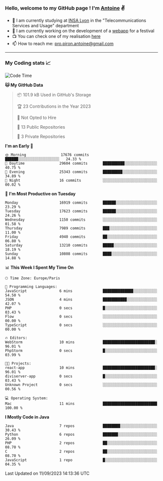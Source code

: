 ### Hello, welcome to my GitHub page ! I'm [Antoine](https://github.com/AntoinePiron) ✌️

- 🌱 I am currently studying at [INSA Lyon](https://www.insa-lyon.fr) in the "Telecommunications Services and Usage" department
- 🔭 I am currently working on the development of a [webapp](https://github.com/24HeuresINSA/Overbookd) for a festival
- 📺 You can check one of my realisation [here](https://astustc.fr)
- 📫 How to reach me: [pro.piron.antoine@gmail.com](mailto:pro.piron.antoine@gmail.com)

---

### My Coding stats 📈
<!--START_SECTION:waka-->
![Code Time](http://img.shields.io/badge/Code%20Time-184%20hrs%2044%20mins-blue)

**🐱 My GitHub Data** 

> 📦 101.9 kB Used in GitHub's Storage 
 > 
> 🏆 23 Contributions in the Year 2023
 > 
> 🚫 Not Opted to Hire
 > 
> 📜 13 Public Repositories 
 > 
> 🔑 3 Private Repositories 
 > 
**I'm an Early 🐤** 

```text
🌞 Morning                17676 commits       ██████░░░░░░░░░░░░░░░░░░░   24.33 % 
🌆 Daytime                29604 commits       ██████████░░░░░░░░░░░░░░░   40.75 % 
🌃 Evening                25343 commits       █████████░░░░░░░░░░░░░░░░   34.89 % 
🌙 Night                  16 commits          ░░░░░░░░░░░░░░░░░░░░░░░░░   00.02 % 
```
📅 **I'm Most Productive on Tuesday** 

```text
Monday                   16919 commits       ██████░░░░░░░░░░░░░░░░░░░   23.29 % 
Tuesday                  17623 commits       ██████░░░░░░░░░░░░░░░░░░░   24.26 % 
Wednesday                1150 commits        ░░░░░░░░░░░░░░░░░░░░░░░░░   01.58 % 
Thursday                 7989 commits        ███░░░░░░░░░░░░░░░░░░░░░░   11.00 % 
Friday                   4940 commits        ██░░░░░░░░░░░░░░░░░░░░░░░   06.80 % 
Saturday                 13210 commits       █████░░░░░░░░░░░░░░░░░░░░   18.19 % 
Sunday                   10808 commits       ████░░░░░░░░░░░░░░░░░░░░░   14.88 % 
```


📊 **This Week I Spent My Time On** 

```text
🕑︎ Time Zone: Europe/Paris

💬 Programming Languages: 
JavaScript               6 mins              ██████████████░░░░░░░░░░░   54.50 % 
JSON                     4 mins              ███████████░░░░░░░░░░░░░░   42.07 % 
PHP                      0 secs              █░░░░░░░░░░░░░░░░░░░░░░░░   03.43 % 
Flow                     0 secs              ░░░░░░░░░░░░░░░░░░░░░░░░░   00.00 % 
TypeScript               0 secs              ░░░░░░░░░░░░░░░░░░░░░░░░░   00.00 % 

🔥 Editors: 
WebStorm                 10 mins             ████████████████████████░   96.01 % 
PhpStorm                 0 secs              █░░░░░░░░░░░░░░░░░░░░░░░░   03.99 % 

🐱‍💻 Projects: 
react-app                10 mins             ████████████████████████░   96.01 % 
diviserver-app           0 secs              █░░░░░░░░░░░░░░░░░░░░░░░░   03.43 % 
Unknown Project          0 secs              ░░░░░░░░░░░░░░░░░░░░░░░░░   00.56 % 

💻 Operating System: 
Mac                      11 mins             █████████████████████████   100.00 % 
```

**I Mostly Code in Java** 

```text
Java                     7 repos             ████████░░░░░░░░░░░░░░░░░   30.43 % 
Python                   6 repos             ███████░░░░░░░░░░░░░░░░░░   26.09 % 
PHP                      2 repos             ██░░░░░░░░░░░░░░░░░░░░░░░   08.70 % 
C                        2 repos             ██░░░░░░░░░░░░░░░░░░░░░░░   08.70 % 
JavaScript               1 repo              █░░░░░░░░░░░░░░░░░░░░░░░░   04.35 % 
```




 Last Updated on 11/09/2023 14:13:36 UTC
<!--END_SECTION:waka-->
